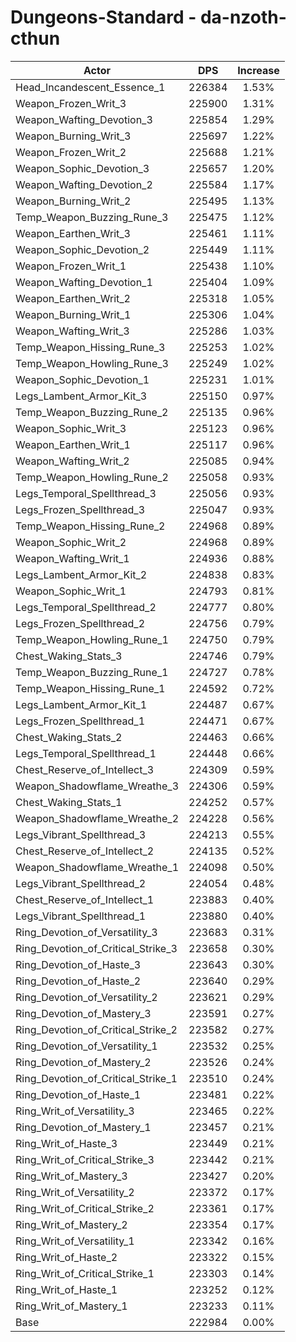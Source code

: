 # Dungeons-Standard - da-nzoth-cthun
| Actor | DPS | Increase |
|---|:---:|:---:|
|Head_Incandescent_Essence_1|226384|1.53%|
|Weapon_Frozen_Writ_3|225900|1.31%|
|Weapon_Wafting_Devotion_3|225854|1.29%|
|Weapon_Burning_Writ_3|225697|1.22%|
|Weapon_Frozen_Writ_2|225688|1.21%|
|Weapon_Sophic_Devotion_3|225657|1.20%|
|Weapon_Wafting_Devotion_2|225584|1.17%|
|Weapon_Burning_Writ_2|225495|1.13%|
|Temp_Weapon_Buzzing_Rune_3|225475|1.12%|
|Weapon_Earthen_Writ_3|225461|1.11%|
|Weapon_Sophic_Devotion_2|225449|1.11%|
|Weapon_Frozen_Writ_1|225438|1.10%|
|Weapon_Wafting_Devotion_1|225404|1.09%|
|Weapon_Earthen_Writ_2|225318|1.05%|
|Weapon_Burning_Writ_1|225306|1.04%|
|Weapon_Wafting_Writ_3|225286|1.03%|
|Temp_Weapon_Hissing_Rune_3|225253|1.02%|
|Temp_Weapon_Howling_Rune_3|225249|1.02%|
|Weapon_Sophic_Devotion_1|225231|1.01%|
|Legs_Lambent_Armor_Kit_3|225150|0.97%|
|Temp_Weapon_Buzzing_Rune_2|225135|0.96%|
|Weapon_Sophic_Writ_3|225123|0.96%|
|Weapon_Earthen_Writ_1|225117|0.96%|
|Weapon_Wafting_Writ_2|225085|0.94%|
|Temp_Weapon_Howling_Rune_2|225058|0.93%|
|Legs_Temporal_Spellthread_3|225056|0.93%|
|Legs_Frozen_Spellthread_3|225047|0.93%|
|Temp_Weapon_Hissing_Rune_2|224968|0.89%|
|Weapon_Sophic_Writ_2|224968|0.89%|
|Weapon_Wafting_Writ_1|224936|0.88%|
|Legs_Lambent_Armor_Kit_2|224838|0.83%|
|Weapon_Sophic_Writ_1|224793|0.81%|
|Legs_Temporal_Spellthread_2|224777|0.80%|
|Legs_Frozen_Spellthread_2|224756|0.79%|
|Temp_Weapon_Howling_Rune_1|224750|0.79%|
|Chest_Waking_Stats_3|224746|0.79%|
|Temp_Weapon_Buzzing_Rune_1|224727|0.78%|
|Temp_Weapon_Hissing_Rune_1|224592|0.72%|
|Legs_Lambent_Armor_Kit_1|224487|0.67%|
|Legs_Frozen_Spellthread_1|224471|0.67%|
|Chest_Waking_Stats_2|224463|0.66%|
|Legs_Temporal_Spellthread_1|224448|0.66%|
|Chest_Reserve_of_Intellect_3|224309|0.59%|
|Weapon_Shadowflame_Wreathe_3|224306|0.59%|
|Chest_Waking_Stats_1|224252|0.57%|
|Weapon_Shadowflame_Wreathe_2|224228|0.56%|
|Legs_Vibrant_Spellthread_3|224213|0.55%|
|Chest_Reserve_of_Intellect_2|224135|0.52%|
|Weapon_Shadowflame_Wreathe_1|224098|0.50%|
|Legs_Vibrant_Spellthread_2|224054|0.48%|
|Chest_Reserve_of_Intellect_1|223883|0.40%|
|Legs_Vibrant_Spellthread_1|223880|0.40%|
|Ring_Devotion_of_Versatility_3|223683|0.31%|
|Ring_Devotion_of_Critical_Strike_3|223658|0.30%|
|Ring_Devotion_of_Haste_3|223643|0.30%|
|Ring_Devotion_of_Haste_2|223640|0.29%|
|Ring_Devotion_of_Versatility_2|223621|0.29%|
|Ring_Devotion_of_Mastery_3|223591|0.27%|
|Ring_Devotion_of_Critical_Strike_2|223582|0.27%|
|Ring_Devotion_of_Versatility_1|223532|0.25%|
|Ring_Devotion_of_Mastery_2|223526|0.24%|
|Ring_Devotion_of_Critical_Strike_1|223510|0.24%|
|Ring_Devotion_of_Haste_1|223481|0.22%|
|Ring_Writ_of_Versatility_3|223465|0.22%|
|Ring_Devotion_of_Mastery_1|223457|0.21%|
|Ring_Writ_of_Haste_3|223449|0.21%|
|Ring_Writ_of_Critical_Strike_3|223442|0.21%|
|Ring_Writ_of_Mastery_3|223427|0.20%|
|Ring_Writ_of_Versatility_2|223372|0.17%|
|Ring_Writ_of_Critical_Strike_2|223361|0.17%|
|Ring_Writ_of_Mastery_2|223354|0.17%|
|Ring_Writ_of_Versatility_1|223342|0.16%|
|Ring_Writ_of_Haste_2|223322|0.15%|
|Ring_Writ_of_Critical_Strike_1|223303|0.14%|
|Ring_Writ_of_Haste_1|223252|0.12%|
|Ring_Writ_of_Mastery_1|223233|0.11%|
|Base|222984|0.00%|
